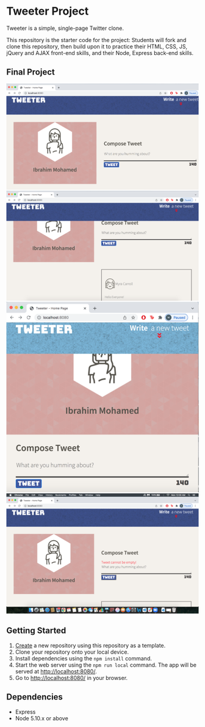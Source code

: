 # Tweeter Project

Tweeter is a simple, single-page Twitter clone.

This repository is the starter code for the project: Students will fork and clone this repository, then build upon it to practice their HTML, CSS, JS, jQuery and AJAX front-end skills, and their Node, Express back-end skills.

## Final Project

!["Screenshot of Tweeter Main Page - part 1"](<https://github.com/ibrahim1567/tweeter/blob/master/docs/Main%20Page%20(Part%201).png>)
!["Screenshot of Tweeter Main Page - part 2"](<https://github.com/ibrahim1567/tweeter/blob/master/docs/Main%20Page%20(Part%202).png>)
!["Screenshot of Tweeter Moblie Page"](https://github.com/ibrahim1567/tweeter/blob/master/docs/mobile%20version.png)
!["Screenshot of Tweeter Can't be Empty"](https://github.com/ibrahim1567/tweeter/blob/master/docs/tweet%20box%20cannot%20be%20empty.png)

## Getting Started

1. [Create](https://docs.github.com/en/repositories/creating-and-managing-repositories/creating-a-repository-from-a-template) a new repository using this repository as a template.
2. Clone your repository onto your local device.
3. Install dependencies using the `npm install` command.
4. Start the web server using the `npm run local` command. The app will be served at <http://localhost:8080/>.
5. Go to <http://localhost:8080/> in your browser.

## Dependencies

- Express
- Node 5.10.x or above
